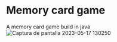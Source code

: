 # Memory card game
A memory card game build in java </br>
![Captura de pantalla 2023-05-17 130250](https://github.com/Dan159159/memoryCardJavaGame/assets/113427338/56782c44-fa8e-4232-8af1-b24b0a74726f)
